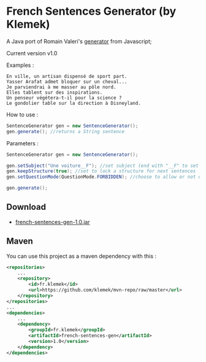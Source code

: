 # French Sentences Generator (by Klemek)

A Java port of Romain Valeri's [generator](http://romainvaleri.online.fr/) from Javascript;

Current version v1.0

Examples :

```
En ville, un artisan dispensé de sport part.
Yasser Arafat admet bloquer sur un cheval...
Je parviendrai à me masser au pôle nord.
Elles tablent sur des inspirations.
Un penseur végétera-t-il pour la science ?
Le gondolier table sur la direction à Disneyland.
```

How to use :
```Java
SentenceGenerator gen = new SentenceGenerator();
gen.generate(); //returns a String sentence
```
Parameters :
```Java
SentenceGenerator gen = new SentenceGenerator();

gen.setSubject("Une voiture__F"); //set subject (end with "__F" to set feminine gender)
gen.keepStructure(true); //set to lock a structure for next sentences
gen.setQuestionMode(QuestionMode.FORBIDDEN); //choose to allow or not questions in the sentence

gen.generate();
```

## Download

* [french-sentences-gen-1.0.jar](../../raw/master/download/french-sentences-gen-1.0.jar)

## Maven

You can use this project as a maven dependency with this :
```XML
<repositories>
    ...
    <repository>
        <id>fr.klemek</id>
        <url>https://github.com/klemek/mvn-repo/raw/master</url>
    </repository>
</repositories>
...
<dependencies>
    ...
    <dependency>
        <groupId>fr.klemek</groupId>
        <artifactId>french-sentences-gen</artifactId>
        <version>1.0</version>
    </dependency>
</dependencies>
```
